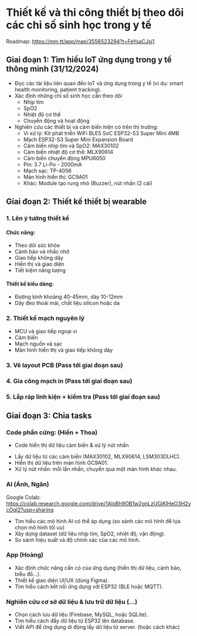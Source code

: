 # Thiết kế và thi công thiết bị theo dõi các chỉ số sinh học trong y tế 
Roadmap: https://mm.tt/app/map/3556523294?t=FeYsaCJsj1
## Giai đoạn 1: Tìm hiểu IoT ứng dụng trong y tế thông minh (31/12/2024)
- Đọc các tài liệu liên quan đến IoT và ứng dụng trong y tế (ví dụ: smart health monitoring, patient tracking).
- Xác định những chỉ số sinh học cần theo dõi
  + Nhịp tim
  + SpO2
  + Nhiệt độ cơ thể
  + Chuyển động và hoạt động
- Nghiên cứu các thiết bị và cảm biến hiện có trên thị trường:
  + Vi xử lý: Kit phát triển WiFi BLE5 SoC ESP32-S3 Super Mini 4MB
  + Mạch ESP32-S3 Super Mini Expansion Board
  + Cảm biến nhịp tim và SpO2: MAX30102
  + Cảm biến nhiệt độ cơ thể: MLX90614
  + Cảm biến chuyển động MPU6050
  + Pin: 3.7 Li-Po - 2000mA
  + Mạch sạc: TP-4056
  + Màn hình hiển thị: GC9A01
  + Khác: Module tạo rung nhỏ (Buzzer), nút nhấn (2 cái)

## Giai đoạn 2: Thiết kế thiết bị wearable 
### 1. Lên ý tưởng thiết kế
#### Chức năng:
- Theo dõi sức khỏe
- Cảnh báo và nhắc nhở
- Giao tiếp không dây
- Hiển thị và giao diện
- Tiết kiệm năng lượng
#### Thiết kế kiểu dáng:
- Đường kính khoảng 40-45mm, dày 10-12mm
- Dây đeo thoải mái, chất liệu silicon hoặc da
### 2. Thiết kế mạch nguyên lý
- MCU và giao tiếp ngoại vi
- Cảm biến
- Mạch nguồn và sạc
- Màn hình hiển thị và giao tiếp không dây
### 3. Vẽ layout PCB (Pass tới giai đoạn sau)
### 4. Gia công mạch in (Pass tới giai đoạn sau)
### 5. Lắp ráp linh kiện + kiểm tra (Pass tới giai đoạn sau)

## Giai đoạn 3: Chia tasks
### Code phần cứng: (Hiển + Thoa)
- Code hiển thị dữ liệu cảm biến & xử lý nút nhấn
+ Lấy dữ liệu từ các cảm biến (MAX30102, MLX90614, LSM303DLHC).
+ Hiển thị dữ liệu trên màn hình GC9A01.
+ Xử lý nút nhấn: mỗi lần nhấn, chuyển qua một màn hình khác nhau.

### AI (Ánh, Ngân)
Google Colab:  https://colab.research.google.com/drive/1AIxBh9OB1w2gnLzUGjKlHeO3H2ycOqI2?usp=sharing
+ Tìm hiểu các mô hình AI có thể áp dụng (so sánh các mô hình để lựa chọn mô hình tối uu)
+ Xây dựng dataset (dữ liệu nhịp tim, SpO2, nhiệt độ, vận động).
+ So sánh hiệu suất và độ chính xác của các mô hình.

### App (Hoàng)
+ Xác định chức năng cần có của ứng dụng (hiển thị dữ liệu, cảnh báo, biểu đồ…).
+ Thiết kế giao diện UI/UX (dùng Figma).
+ Tìm hiểu cách kết nối ứng dụng với ESP32 (BLE hoặc MQTT).

### Nghiên cứu cơ sở dữ liệu & lưu trữ dữ liệu (...)
+ Chọn cách lưu dữ liệu (Firebase, MySQL, hoặc SQLite).
+ Tìm hiểu cách đẩy dữ liệu từ ESP32 lên database.
+ Viết API để ứng dụng di động lấy dữ liệu từ server. (hoặc cách khác)

